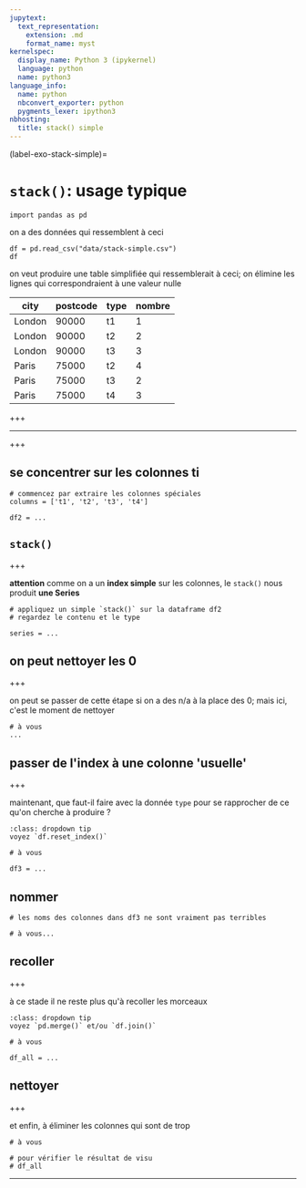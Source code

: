```yaml
---
jupytext:
  text_representation:
    extension: .md
    format_name: myst
kernelspec:
  display_name: Python 3 (ipykernel)
  language: python
  name: python3
language_info:
  name: python
  nbconvert_exporter: python
  pygments_lexer: ipython3
nbhosting:
  title: stack() simple
---
```


(label-exo-stack-simple)=
# `stack()`: usage typique

```{code-cell} ipython3
import pandas as pd
```

on a des données qui ressemblent à ceci

```{code-cell} ipython3
df = pd.read_csv("data/stack-simple.csv")
df
```

on veut produire une table simplifiée qui ressemblerait à ceci; on élimine les lignes qui correspondraient à une valeur nulle

|city|postcode|type|nombre| 
|-|-|-|-|
| London | 90000 | t1 | 1 |
| London | 90000 | t2 | 2 |
| London | 90000 | t3 | 3 |
| Paris  | 75000 | t2 | 4 |
| Paris  | 75000 | t3 | 2 |
| Paris  | 75000 | t4 | 3 |

+++

---

+++

## se concentrer sur les colonnes ti

```{code-cell} ipython3
# commencez par extraire les colonnes spéciales
columns = ['t1', 't2', 't3', 't4']

df2 = ...
```

## `stack()`

+++

**attention** comme on a un **index simple** sur les colonnes, le `stack()` nous produit **une Series**

```{code-cell} ipython3
# appliquez un simple `stack()` sur la dataframe df2
# regardez le contenu et le type

series = ...
```

## on peut nettoyer les 0

+++

on peut se passer de cette étape si on a des n/a à la place des 0; mais ici, c'est le moment de nettoyer

```{code-cell} ipython3
# à vous
...
```

## passer de l'index à une colonne 'usuelle'

+++

maintenant, que faut-il faire avec la donnée `type` pour se rapprocher de ce qu'on cherche à produire ?

```{admonition} indice
:class: dropdown tip
voyez `df.reset_index()`
```

```{code-cell} ipython3
# à vous

df3 = ...
```

## nommer

```{code-cell} ipython3
# les noms des colonnes dans df3 ne sont vraiment pas terribles

# à vous...
```

## recoller

+++

à ce stade il ne reste plus qu'à recoller les morceaux

```{admonition} indice
:class: dropdown tip
voyez `pd.merge()` et/ou `df.join()`
```

```{code-cell} ipython3
# à vous

df_all = ...
```

## nettoyer

+++

et enfin, à éliminer les colonnes qui sont de trop

```{code-cell} ipython3
# à vous
```

```{code-cell} ipython3
# pour vérifier le résultat de visu
# df_all
```

***
